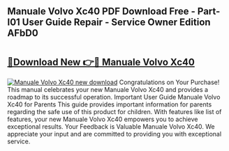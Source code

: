 ## Manuale Volvo Xc40 PDF Download Free - Part-I01 User Guide Repair - Service Owner Edition AFbD0

# <h2><a href="http://cf26052.oget.top/?id=Manuale+Volvo+Xc40">🔗Download New 👉🔴 Manuale Volvo Xc40</a></h2>

[![Manuale Volvo Xc40 new download](https://i.imgur.com/5g1atiW.png)](http://cf26052.oget.top/?id=Manuale+Volvo+Xc40)
Congratulations on Your Purchase! This manual celebrates your new Manuale Volvo Xc40 and provides a roadmap to its successful operation. Important User Guide Manuale Volvo Xc40 for Parents This guide provides important information for parents regarding the safe use of this product for children. With features like list of features, your new Manuale Volvo Xc40 empowers you to achieve exceptional results. Your Feedback is Valuable Manuale Volvo Xc40. We appreciate your input and are committed to providing you with exceptional service.
